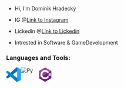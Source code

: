 - Hi, I’m Dominik Hradecký

- IG @[Link to Instagram](https://www.instagram.com/dominiksbtr/?hl=en)
- Lickedin @[Link to Lickedin](https://www.linkedin.com/in/dominik-hradeck%C3%BD-700162225/)
- Intrested in Software & GameDevelopment


### Languages and Tools:
<img align="left" alt="Visual Studio Code" width="40px" src="https://raw.githubusercontent.com/github/explore/80688e429a7d4ef2fca1e82350fe8e3517d3494d/topics/visual-studio-code/visual-studio-code.png" /></a>
<img src="https://raw.githubusercontent.com/devicons/devicon/master/icons/csharp/csharp-original.svg" alt="csharp" width="40" height="40"/> </a> <a href="https://www.w3schools.com/css/" target="_blank">
<img align="left" alt="Py" width="46px" src="https://icons.iconarchive.com/icons/cornmanthe3rd/plex/256/Other-python-icon.png" />
